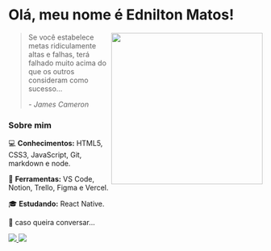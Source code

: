 # Olá, meu nome é Ednilton Matos!


<img src="https://user-images.githubusercontent.com/96772358/166064328-5d370749-9064-4e65-86bb-5b238074ca63.gif" min-width="300px" max-width="300px" width="300px" align="right">

>Se você estabelece metas ridiculamente altas e falhas, terá falhado muito acima do que os outros consideram como sucesso...
>
>*- James Cameron*
### Sobre mim

:computer: **Conhecimentos:** HTML5, CSS3, JavaScript, Git, markdown e node.

:wrench: **Ferramentas:** VS Code, Notion, Trello, Figma e Vercel.

:mortar_board: **Estudando:** React Native.

:love_letter: caso queira conversar...

<p align="left">
  <a href="https://www.instagram.com/ednilton.matos/" alt="Instagram" target="_blank">
    <img src="https://img.shields.io/badge/-Instagram-B527F2?style=for-the-badge&logo=Instagram&logoColor=FFFFFF&link=https://www.instagram.com/iuricode"/>
  </a>
  
  <a href="https://www.linkedin.com/in/edniltonmatos" alt="Linkedin" target="_blank">
    <img src="https://img.shields.io/badge/-Linkedin-B527F2?style=for-the-badge&logo=Linkedin&logoColor=FFFFFF&link=https://www.linkedin.com/in/iuricode"/>
  </a>
</p>

